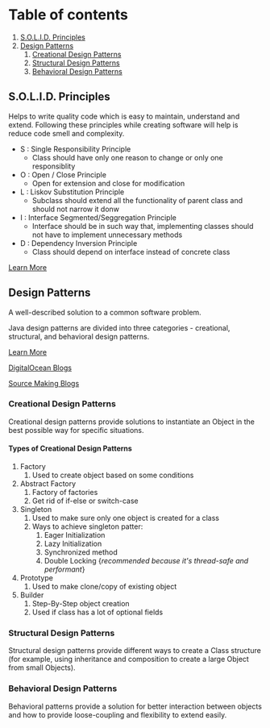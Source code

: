 # Table of contents
1. [S.O.L.I.D. Principles](#paragraph1)
2. [Design Patterns](#paragraph2)
    1. [Creational Design Patterns](#subparagraph1)
    2. [Structural Design Patterns](#subparagraph2)
    3. [Behavioral Design Patterns](#subparagraph3)

## S.O.L.I.D. Principles<a name="paragraph1"></a>
Helps to write quality code which is easy to maintain, understand and extend. Following these principles while creating software will help is reduce code smell and complexity.

- S : Single Responsibility Principle
  - Class should have only one reason to change or only one responsiblity
- O : Open / Close Principle
  - Open for extension and close for modification
- L : Liskov Substitution Principle
  - Subclass should extend all the functionality of parent class and should not narrow it donw
- I : Interface Segmented/Seggregation Principle
  - Interface should be in such way that, implementing classes should not have to implement unnecessary methods
- D : Dependency Inversion Principle
  - Class should depend on interface instead of concrete class
  
[Learn More](https://www.digitalocean.com/community/conceptual-articles/s-o-l-i-d-the-first-five-principles-of-object-oriented-design)

## Design Patterns<a name="paragraph2"></a>
A well-described solution to a common software problem.

Java design patterns are divided into three categories - creational, structural, and behavioral design patterns.

[Learn More](#design-patterns-a-nameparagraph2-a)

[DigitalOcean Blogs](https://www.digitalocean.com/community/tutorials/java-design-patterns-example-tutorial)

[Source Making Blogs](https://sourcemaking.com/design_patterns/creational_patterns)


### Creational Design Patterns<a name="subparagraph1"></a>
Creational design patterns provide solutions to instantiate an Object in the best possible way for specific situations.

#### Types of Creational Design Patterns

1. Factory
    1. Used to create object based on some conditions
2. Abstract Factory
    1. Factory of factories
    2. Get rid of if-else or switch-case
3. Singleton
    1. Used to make sure only one object is created for a class
    2. Ways to achieve singleton patter:
       1. Eager Initialization
       2. Lazy Initialization
       3. Synchronized method
       4. Double Locking {*recommended because it's thread-safe and performant*}
4. Prototype
    1. Used to make clone/copy of existing object
5. Builder
    1. Step-By-Step object creation
    2. Used if class has a lot of optional fields

### Structural Design Patterns<a name="subparagraph2"></a>
Structural design patterns provide different ways to create a Class structure (for example, using inheritance and composition to create a large Object from small Objects).

### Behavioral Design Patterns<a name="subparagraph3"></a>
Behavioral patterns provide a solution for better interaction between objects and how to provide loose-coupling and flexibility to extend easily.
